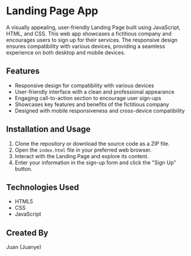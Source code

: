 # Landing Page App

A visually appealing, user-friendly Landing Page built using JavaScript, HTML, and CSS. This web app showcases a fictitious company and encourages users to sign up for their services. The responsive design ensures compatibility with various devices, providing a seamless experience on both desktop and mobile devices.

## Features
- Responsive design for compatibility with various devices
- User-friendly interface with a clean and professional appearance
- Engaging call-to-action section to encourage user sign-ups
- Showcases key features and benefits of the fictitious company
- Designed with mobile responsiveness and cross-device compatibility

## Installation and Usage
1. Clone the repository or download the source code as a ZIP file.
2. Open the `index.html` file in your preferred web browser.
3. Interact with the Landing Page and explore its content.
4. Enter your information in the sign-up form and click the "Sign Up" button.

## Technologies Used
- HTML5
- CSS
- JavaScript

## Created By
Juan (Juanye)